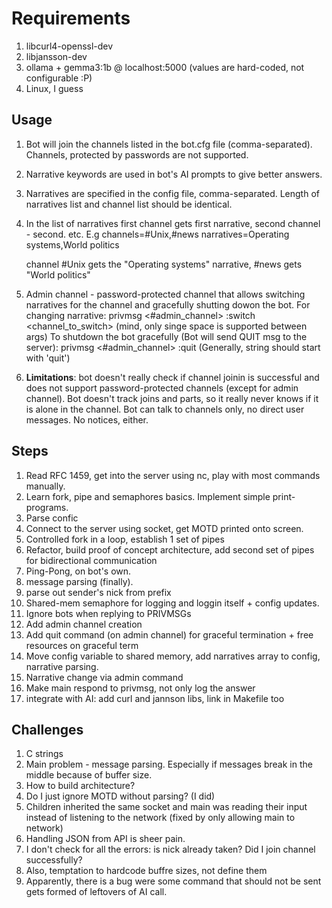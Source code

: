 # Requirements
1. libcurl4-openssl-dev
2. libjansson-dev
3. ollama + gemma3:1b @ localhost:5000 (values are hard-coded, not configurable :P)
4. Linux, I guess

## Usage
1. Bot will join the channels listed in the bot.cfg file (comma-separated). Channels, protected by passwords are not supported.
2. Narrative keywords are used in bot's AI prompts to give better answers.
3. Narratives are specified in the config file, comma-separated. Length of narratives list and channel list should be identical.
4. In the list of narratives first channel gets first narrative, second channel - second. etc. E.g
    channels=#Unix,#news
    narratives=Operating systems,World politics

    channel #Unix gets the "Operating systems" narrative, #news gets "World politics"
5. Admin channel - password-protected channel that allows switching narratives for the channel and gracefully shutting dowon the bot.
    For changing narrative: privmsg <#admin_channel> :switch <channel_to_switch> <new narrative> (mind, only singe space is supported between args)
    To shutdown the bot gracefully (Bot will send QUIT msg to the server): privmsg <#admin_channel> :quit (Generally, string should start with 'quit')
6. **Limitations**: bot doesn't really check if channel joinin is successful and does not support password-protected channels (except for admin channel). Bot doesn't track joins and parts, so it really never knows if it is alone in the channel. Bot can talk to channels only, no direct user messages. No notices, either.

## Steps
1. Read RFC 1459, get into the server using nc, play with most commands manually.
2. Learn fork, pipe and semaphores basics. Implement simple print-programs.
3. Parse confic
3. Connect to the server using socket, get MOTD printed onto screen.
4. Controlled fork in a loop, establish 1 set of pipes
5. Refactor, build proof of concept architecture, add second set of pipes for bidirectional communication
6. Ping-Pong, on bot's own.
7. message parsing (finally).
8. parse out sender's nick from prefix
9. Shared-mem semaphore for logging and loggin itself + config updates.
10. Ignore bots when replying to PRIVMSGs
11. Add admin channel creation
12. Add quit command (on admin channel) for graceful termination + free resources on graceful term
13. Move config variable to shared memory, add narratives array to config, narrative parsing.
14. Narrative change via admin command
15. Make main respond to privmsg, not only log the answer
16. integrate with AI: add curl and jannson libs, link in Makefile too

## Challenges
1. C strings
2. Main problem - message parsing. Especially if messages break in the middle because of buffer size.
3. How to build architecture?
4. Do I just ignore MOTD without parsing? (I did)
5. Children inherited the same socket and main was reading their input instead of listening to the network (fixed by only allowing main to network)
6. Handling JSON from API is sheer pain.
7. I don't check for all the errors: is nick already taken? Did I join channel successfully?
8. Also, temptation to hardcode buffre sizes, not define them
9. Apparently, there is a bug were some command that should not be sent gets formed of leftovers of AI call.

